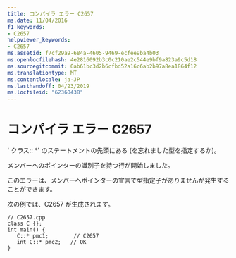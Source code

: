 ```yaml
---
title: コンパイラ エラー C2657
ms.date: 11/04/2016
f1_keywords:
- C2657
helpviewer_keywords:
- C2657
ms.assetid: f7cf29a9-684a-4605-9469-ecfee9ba4b03
ms.openlocfilehash: 4e2816092b3c0c210ae2c544e9bf9a823a9c5d18
ms.sourcegitcommit: 0ab61bc3d2b6cfbd52a16c6ab2b97a8ea1864f12
ms.translationtype: MT
ms.contentlocale: ja-JP
ms.lasthandoff: 04/23/2019
ms.locfileid: "62360438"
---
```

# <a name="compiler-error-c2657"></a>コンパイラ エラー C2657

' クラス:: *' のステートメントの先頭にある (を忘れました型を指定するか)。

メンバーへのポインターの識別子を持つ行が開始しました。

このエラーは、メンバーへポインターの宣言で型指定子がありませんが発生することができます。

次の例では、C2657 が生成されます。

```
// C2657.cpp
class C {};
int main() {
   C::* pmc1;        // C2657
   int C::* pmc2;   // OK
}
```